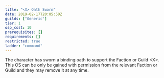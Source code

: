 ```yaml
---
title: "<X> Oath Sworn"
date: 2019-02-17T20:05:50Z
guilds: ["Generic"]
tier: 1
osp_cost: 10
prerequisites: []
requirements: []
restricted: true
ladder: "command"
---
```

The character has sworn a binding oath to support the Faction or Guild \<X>. This OS can be only be gained with permission from the relevant Faction or Guild and they may remove it at any time.